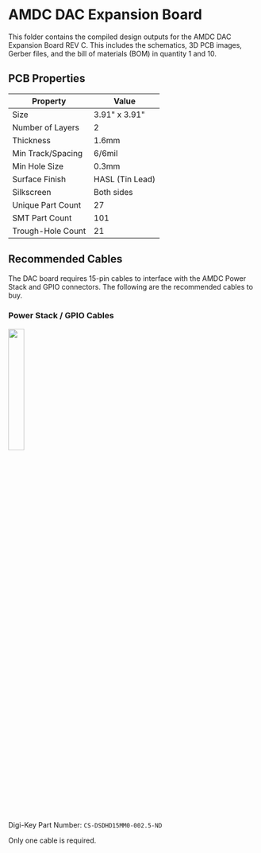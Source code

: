 # AMDC DAC Expansion Board

This folder contains the compiled design outputs for the AMDC DAC Expansion Board REV C. This includes the schematics, 3D PCB images, Gerber files, and the bill of materials (BOM) in quantity 1 and 10.

## PCB Properties
| Property          | Value         |
|-------------------|---------------|
| Size              | 3.91" x 3.91" |
| Number of Layers  | 2             |
| Thickness         | 1.6mm         |
| Min Track/Spacing | 6/6mil        |
| Min Hole Size     | 0.3mm         |
| Surface Finish    | HASL (Tin Lead) |
| Silkscreen        | Both sides      |
| Unique Part Count | 27            |
| SMT Part Count    | 101           |
| Trough-Hole Count | 21            |


## Recommended Cables

The DAC board requires 15-pin cables to interface with the AMDC Power Stack and GPIO connectors. The following are the recommended cables to buy.

### Power Stack / GPIO Cables

<img src="https://media.digikey.com/Photos/Amphenol%20Photos/MFG_CS-DSDHD15MM0.jpg" width="25%" />

Digi-Key Part Number: `CS-DSDHD15MM0-002.5-ND`

Only one cable is required.
